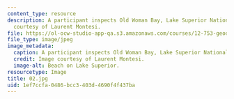 ```yaml
---
content_type: resource
description: A participant inspects Old Woman Bay, Lake Superior National Park. Images
  courtesy of Laurent Montesi.
file: https://ol-ocw-studio-app-qa.s3.amazonaws.com/courses/12-753-geodynamics-seminar-spring-2005/1ef7ccfa0486bcc3403d4690f4f437ba_02.jpg
file_type: image/jpeg
image_metadata:
  caption: A participant inspects Old Woman Bay, Lake Superior National Park.
  credit: Image courtesy of Laurent Montesi.
  image-alt: Beach on Lake Superior.
resourcetype: Image
title: 02.jpg
uid: 1ef7ccfa-0486-bcc3-403d-4690f4f437ba
---
```

